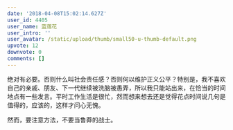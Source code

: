 ```yaml
---
date: '2018-04-08T15:02:14.627Z'
user_id: 4405
user_name: 蓝莲花
user_intro: ''
user_avatar: /static/upload/thumb/small50-u-thumb-default.png
upvote: 12
downvote: 0
comments: []
---
```


绝对有必要。否则什么叫社会责任感？否则何以维护正义公平？特别是，我不喜欢自己的亲戚、朋友、下一代继续被洗脑被愚弄，所以我只能站出来，在恰当的时间地点有一些发言。平时工作生活是很忙，然而想来想去还是觉得花点时间说几句是值得的，应该的，这样才问心无愧。

然而，要注意方法，不要当鲁莽的战士。
